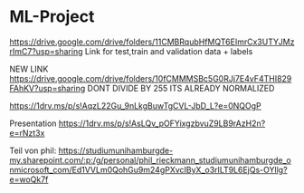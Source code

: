 # ML-Project

https://drive.google.com/drive/folders/11CMBRqubHfMQT6EImrCx3UTYJMzrImC7?usp=sharing
Link for test,train and validation data + labels

NEW LINK
https://drive.google.com/drive/folders/10fCMMMSBc5G0RJj7E4vF4THI829FAhKV?usp=sharing
DONT DIVIDE BY 255 ITS ALREADY NORMALIZED


https://1drv.ms/p/s!AqzL22Gu_9nLkgBuwTgCVL-JbD_L?e=0NQOgP


Presentation
https://1drv.ms/p/s!AsLQv_pOFYixgzbvuZ9LB9rAzH2n?e=rNzt3x

Teil von phil:
https://studiumunihamburgde-my.sharepoint.com/:p:/g/personal/phil_rieckmann_studiumunihamburgde_onmicrosoft_com/Ed1VVLm0QohGu9m24gPXvcIByX_o3rILT9L6EjQs-OYllg?e=woQk7f

